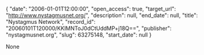 {
  "date": "2006-01-01T12:00:00", 
  "open_access": true, 
  "target_url": "http://www.nystagmusnet.org/", 
  "description": null, 
  "end_date": null, 
  "title": "Nystagmus Network", 
  "record_id": "20060101T120000/KKlMNToJ0dCtUddMP+j18Q==", 
  "publisher": "nystagmusnet.org", 
  "slug": 63275148, 
  "start_date": null
}

None
